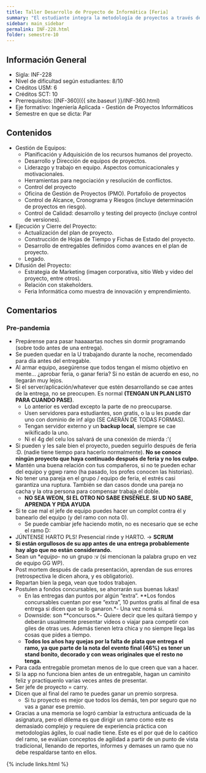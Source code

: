 ```yaml
---
title: Taller Desarrollo de Proyecto de Informática [Feria]
summary: "El estudiante integra la metodología de proyectos a través de los conocimientos adquiridos en su plan de estudio, aplicándolos para obtener una solución informática a un problema real y multidisciplinario. El resultado del proyecto es expuesto al término de la asignatura, en una Feria Informática abierta a la comunidad interna y externa que cumple el rol de un examen final. Genera en los estudiantes competencias diferenciadoras, asociadas al emprendimiento, creatividad, innovación, autoaprendizaje, trabajo en equipo y gestión de proyectos. Segunda parte de la tortura. Si les dijeron “no si en el segundo semestre no hay tantos informes” pues les digo al tiro que se darán cuenta de la verdad luego..."
sidebar: main_sidebar
permalink: INF-228.html
folder: semestre-10
---
```


## Información General

- Sigla: INF-228
- Nivel de dificultad según estudiantes: 8/10
- Créditos USM: 6
- Créditos SCT: 10
- Prerrequisitos: [INF-360]({{ site.baseurl }}/INF-360.html)
- Eje formativo: Ingeniería Aplicada - Gestión de Proyectos Informáticos
- Semestre en que se dicta: Par

## Contenidos

- Gestión de Equipos:
  - Planificación y Adquisición de los recursos humanos del proyecto.
  - Desarrollo y Dirección de equipos de proyectos.
  - Liderazgo y trabajo en equipo. Aspectos comunicacionales y motivacionales.
  - Herramientas para negociación y resolución de conflictos.
  - Control del proyecto
  - Oficina de Gestión de Proyectos (PMO). Portafolio de proyectos
  - Control de Alcance, Cronograma y Riesgos (incluye determinación de proyectos en
    riesgo).
  - Control de Calidad: desarrollo y testing del proyecto (incluye control de versiones).
- Ejecución y Cierre del Proyecto:
  - Actualización del plan de proyecto.
  - Construcción de Hojas de Tiempo y Fichas de Estado del proyecto.
  - Desarrollo de entregables definidos como avances en el plan de proyecto.
  - Legado.
- Difusión del Proyecto:
  - Estrategia de Marketing (imagen corporativa, sitio Web y video del proyecto, entre otros).
  - Relación con stakeholders.
  - Feria Informática como muestra de innovación y emprendimiento.

## Comentarios

### Pre-pandemia

- Prepárense para pasar haaaaartas noches sin dormir programando (sobre todo antes de una entrega).
- Se pueden quedar en la U trabajando durante la noche, recomendado para día antes del entregable.
- Al armar equipo, asegúrense que todos tengan el mismo objetivo en mente… ¿aprobar feria, o ganar feria? Si no están de acuerdo en eso, no llegarán muy lejos.
- Si el server/aplicación/whatever que estén desarrollando se cae antes de la entrega, no se preocupen. Es normal **(TENGAN UN PLAN LISTO PARA CUANDO PASE)**.
  - Lo anterior es verdad excepto la parte de no preocuparse.
  - Usen servidores para estudiantes, son gratis, o la u les puede dar uno con dominio de inf algo (SE CAERÁN DE TODAS FORMAS).
  - Tengan servidor externo y un **backup local**, siempre se cae wikificado la uno.
  - Ni el 4g del celu los salvará de una conexión de mierda :'(
- Si pueden y les sale bien el proyecto, pueden seguirlo después de feria :D. (nadie tiene tiempo para hacerlo normalmente). **No se conoce ningún proyecto que haya continuado después de feria y no los culpo.**
- Mantén una buena relación con tus compañeros, si no te pueden echar del equipo y ggwp ramo (ha pasado, los profes conocen las historias).
- No tener una pareja en el grupo / equipo de feria, el estrés casi garantiza una ruptura. También se dan casos donde una pareja no cacha y la otra persona para compensar trabaja el doble.
  - **NO SEA WEON, SI EL OTRO NO SABE ENSÉÑELE. SI UD NO SABE, APRENDA Y PIDA AYUDA**
- Si te cae mal el jefe de equipo puedes hacer un complot contra él y banearlo del equipo (y del ramo con nota 0).
  - Se puede cambiar jefe haciendo motín, no es necesario que se eche el ramo D:
- JÚNTENSE HARTO PLS! Presencial rinde y HARTO. -> **SCRUM**
- **Si están orgullosos de su app antes de una entrega probablemente hay algo que no están considerando.**
- Sean un **equipo*- no un grupo :v (si mencionan la palabra grupo en vez de equipo GG WP).
- Post mortem después de cada presentación, aprendan de sus errores (retrospectiva le dicen ahora, y es obligatorio).
- Repartan bien la pega, vean que todos trabajen.
- Postulen a fondos concursables, se ahorrarán sus buenas lukas!
  - En las entregas dan puntos por algún “extra”. **Los fondos concursables cuentan por ese “extra”, 10 puntos gratis al final de esa entrega si dicen que se lo ganaron.*- Una vez nomá si.
  - Downside: son **concursos.*- Quiere decir que les quitará tiempo y deberán usualmente presentar videos o viajar para competir con giles de otras ues. Además tienen letra chica y no siempre llega las cosas que pides a tiempo.
  - **Todos los años hay quejas por la falta de plata que entrega el ramo, ya que parte de la nota del evento final (46%) es tener un stand bonito, decorado y con weas originales que el resto no tenga.**
- Para cada entregable prometan menos de lo que creen que van a hacer.
- Si la app no funciona bien antes de un entregable, hagan un caminito feliz y practíquenlo varias veces antes de presentar.
- Ser jefe de proyecto = carry.
- Dicen que al final del ramo te puedes ganar un premio sorpresa.
  - Si tu proyecto es mejor que todos los demás, ten por seguro que no vas a ganar ese premio.
- Gracias a una memoria se logró cambiar la estructura anticuada de la asignatura, pero el dilema es que dirigir un ramo como este es demasiado complejo y requiere de experiencia práctica con metodologías ágiles, lo cual nadie tiene. Este es el por qué de lo caótico del ramo, se evalúan conceptos de agilidad a partir de un punto de vista tradicional, llenando de reportes, informes y demases un ramo que no debe respaldarse tanto en ellos.

{% include links.html %}
